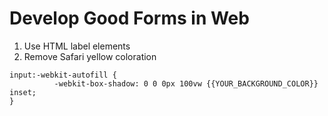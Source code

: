 # Develop Good Forms in Web

1. Use HTML label elements
2.  Remove Safari yellow coloration
```
input:-webkit-autofill {
          -webkit-box-shadow: 0 0 0px 100vw {{YOUR_BACKGROUND_COLOR}} inset;
}
```